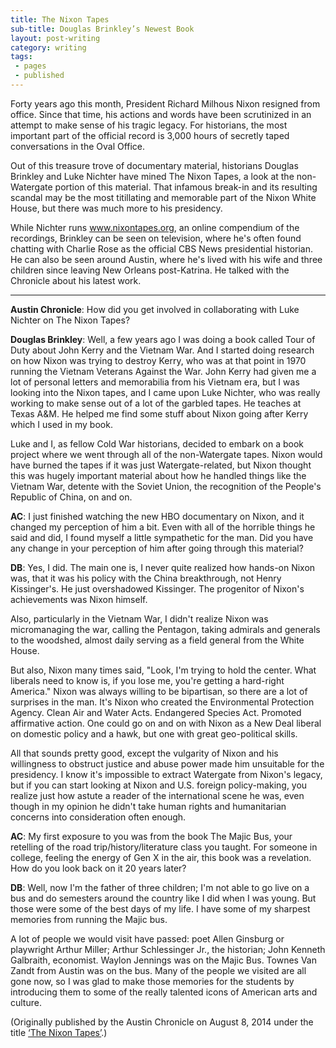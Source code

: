 ```yaml
---
title: The Nixon Tapes
sub-title: Douglas Brinkley’s Newest Book
layout: post-writing
category: writing
tags:
 - pages
 - published
---
```

Forty years ago this month, President Richard Milhous Nixon resigned from office. Since that time, his actions and words have been scrutinized in an attempt to make sense of his tragic legacy. For historians, the most important part of the official record is 3,000 hours of secretly taped conversations in the Oval Office.

Out of this treasure trove of documentary material, historians Douglas Brinkley and Luke Nichter have mined The Nixon Tapes, a look at the non-Watergate portion of this material. That infamous break-in and its resulting scandal may be the most titillating and memorable part of the Nixon White House, but there was much more to his presidency.

While Nichter runs www.nixontapes.org, an online compendium of the recordings, Brinkley can be seen on television, where he's often found chatting with Charlie Rose as the official CBS News presidential historian. He can also be seen around Austin, where he's lived with his wife and three children since leaving New Orleans post-Katrina. He talked with the Chronicle about his latest work.

<hr>

**Austin Chronicle**: How did you get involved in collaborating with Luke Nichter on The Nixon Tapes?

**Douglas Brinkley**: Well, a few years ago I was doing a book called Tour of Duty about John Kerry and the Vietnam War. And I started doing research on how Nixon was trying to destroy Kerry, who was at that point in 1970 running the Vietnam Veterans Against the War. John Kerry had given me a lot of personal letters and memorabilia from his Vietnam era, but I was looking into the Nixon tapes, and I came upon Luke Nichter, who was really working to make sense out of a lot of the garbled tapes. He teaches at Texas A&M. He helped me find some stuff about Nixon going after Kerry which I used in my book.

Luke and I, as fellow Cold War historians, decided to embark on a book project where we went through all of the non-Watergate tapes. Nixon would have burned the tapes if it was just Watergate-related, but Nixon thought this was hugely important material about how he handled things like the Vietnam War, detente with the Soviet Union, the recognition of the People's Republic of China, on and on.

**AC**: I just finished watching the new HBO documentary on Nixon, and it changed my perception of him a bit. Even with all of the horrible things he said and did, I found myself a little sympathetic for the man. Did you have any change in your perception of him after going through this material?

**DB**: Yes, I did. The main one is, I never quite realized how hands-on Nixon was, that it was his policy with the China breakthrough, not Henry Kissinger's. He just overshadowed Kissinger. The progenitor of Nixon's achievements was Nixon himself.

Also, particularly in the Vietnam War, I didn't realize Nixon was micromanaging the war, calling the Pentagon, taking admirals and generals to the woodshed, almost daily serving as a field general from the White House.

But also, Nixon many times said, "Look, I'm trying to hold the center. What liberals need to know is, if you lose me, you're getting a hard-right America." Nixon was always willing to be bipartisan, so there are a lot of surprises in the man. It's Nixon who created the Environmental Protection Agency. Clean Air and Water Acts. Endangered Species Act. Promoted affirmative action. One could go on and on with Nixon as a New Deal liberal on domestic policy and a hawk, but one with great geo-political skills.

All that sounds pretty good, except the vulgarity of Nixon and his willingness to obstruct justice and abuse power made him unsuitable for the presidency. I know it's impossible to extract Watergate from Nixon's legacy, but if you can start looking at Nixon and U.S. foreign policy-making, you realize just how astute a reader of the international scene he was, even though in my opinion he didn't take human rights and humanitarian concerns into consideration often enough.

**AC**: My first exposure to you was from the book The Majic Bus, your retelling of the road trip/history/literature class you taught. For someone in college, feeling the energy of Gen X in the air, this book was a revelation. How do you look back on it 20 years later?

**DB**: Well, now I'm the father of three children; I'm not able to go live on a bus and do semesters around the country like I did when I was young. But those were some of the best days of my life. I have some of my sharpest memories from running the Majic bus.

A lot of people we would visit have passed: poet Allen Ginsburg or playwright Arthur Miller; Arthur Schlessinger Jr., the historian; John Kenneth Galbraith, economist. Waylon Jennings was on the Majic Bus. Townes Van Zandt from Austin was on the bus. Many of the people we visited are all gone now, so I was glad to make those memories for the students by introducing them to some of the really talented icons of American arts and culture.


(Originally published by the Austin Chronicle on August 8, 2014 under the title [‘The Nixon Tapes’](http://www.austinchronicle.com/arts/2014-08-08/the-nixon-tapes/).)